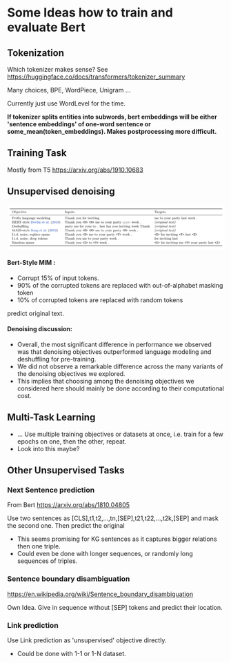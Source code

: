 # Some Ideas how to train and evaluate Bert

## Tokenization

Which tokenizer makes sense? See https://huggingface.co/docs/transformers/tokenizer_summary

Many choices, BPE, WordPiece, Unigram ...

Currently just use WordLevel for the time.

**If tokenizer splits entities into subwords, bert embeddings will be either 'sentence embeddings' of one-word sentence or some_mean(token_embeddings). Makes postprocessing more difficult.**

## Training Task

Mostly from T5 https://arxiv.org/abs/1910.10683

## Unsupervised denoising

![](T5_unsupervised_objectives.png)



#### Bert-Style MlM :

* Corrupt 15% of input tokens. 
* 90% of the corrupted tokens are replaced with out-of-alphabet masking token
* 10% of corrupted tokens are replaced with random tokens

predict original text.


#### Denoising discussion:

* Overall, the most significant difference in performance we observed was that denoising objectives outperformed language modeling and deshuffling for pre-training.
* We did not observe a remarkable difference across the many variants of the denoising objectives we explored.
* This implies that choosing among the denoising objectives we considered here should mainly be done according to their computational cost.

## Multi-Task Learning

* ... Use multiple training objectives or datasets at once, i.e. train for a few epochs on one, then the other, repeat.
* Look into this maybe?

## Other Unsupervised Tasks

### Next Sentence prediction

From Bert https://arxiv.org/abs/1810.04805

Use two sentences as [CLS],t1,t2,...,tn,[SEP],t21,t22,...,t2k,[SEP] and mask the second one. Then predict the original

* This seems promising for KG sentences as it captures bigger relations then one triple.
* Could even be done with longer sequences, or randomly long sequences of triples.


### Sentence boundary disambiguation

https://en.wikipedia.org/wiki/Sentence_boundary_disambiguation

Own Idea. Give in sequence without [SEP] tokens and predict their location.

### Link prediction

Use Link prediction as 'unsupervised' objective directly.

* Could be done with 1-1 or 1-N dataset.


### 
